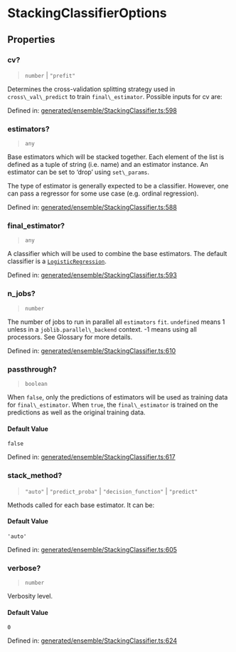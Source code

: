 # StackingClassifierOptions

## Properties

### cv?

> `number` \| `"prefit"`

Determines the cross-validation splitting strategy used in `cross\_val\_predict` to train `final\_estimator`. Possible inputs for cv are:

Defined in:  [generated/ensemble/StackingClassifier.ts:598](https://github.com/transitive-bullshit/scikit-learn-ts/blob/b59c1ff/packages/sklearn/src/generated/ensemble/StackingClassifier.ts#L598)

### estimators?

> `any`

Base estimators which will be stacked together. Each element of the list is defined as a tuple of string (i.e. name) and an estimator instance. An estimator can be set to ‘drop’ using `set\_params`.

The type of estimator is generally expected to be a classifier. However, one can pass a regressor for some use case (e.g. ordinal regression).

Defined in:  [generated/ensemble/StackingClassifier.ts:588](https://github.com/transitive-bullshit/scikit-learn-ts/blob/b59c1ff/packages/sklearn/src/generated/ensemble/StackingClassifier.ts#L588)

### final\_estimator?

> `any`

A classifier which will be used to combine the base estimators. The default classifier is a [`LogisticRegression`](sklearn.linear_model.LogisticRegression.html#sklearn.linear_model.LogisticRegression "sklearn.linear_model.LogisticRegression").

Defined in:  [generated/ensemble/StackingClassifier.ts:593](https://github.com/transitive-bullshit/scikit-learn-ts/blob/b59c1ff/packages/sklearn/src/generated/ensemble/StackingClassifier.ts#L593)

### n\_jobs?

> `number`

The number of jobs to run in parallel all `estimators` `fit`. `undefined` means 1 unless in a `joblib.parallel\_backend` context. -1 means using all processors. See Glossary for more details.

Defined in:  [generated/ensemble/StackingClassifier.ts:610](https://github.com/transitive-bullshit/scikit-learn-ts/blob/b59c1ff/packages/sklearn/src/generated/ensemble/StackingClassifier.ts#L610)

### passthrough?

> `boolean`

When `false`, only the predictions of estimators will be used as training data for `final\_estimator`. When `true`, the `final\_estimator` is trained on the predictions as well as the original training data.

#### Default Value

`false`

Defined in:  [generated/ensemble/StackingClassifier.ts:617](https://github.com/transitive-bullshit/scikit-learn-ts/blob/b59c1ff/packages/sklearn/src/generated/ensemble/StackingClassifier.ts#L617)

### stack\_method?

> `"auto"` \| `"predict_proba"` \| `"decision_function"` \| `"predict"`

Methods called for each base estimator. It can be:

#### Default Value

`'auto'`

Defined in:  [generated/ensemble/StackingClassifier.ts:605](https://github.com/transitive-bullshit/scikit-learn-ts/blob/b59c1ff/packages/sklearn/src/generated/ensemble/StackingClassifier.ts#L605)

### verbose?

> `number`

Verbosity level.

#### Default Value

`0`

Defined in:  [generated/ensemble/StackingClassifier.ts:624](https://github.com/transitive-bullshit/scikit-learn-ts/blob/b59c1ff/packages/sklearn/src/generated/ensemble/StackingClassifier.ts#L624)
